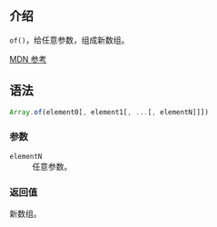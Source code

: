 ## 介绍

`of()`，给任意参数，组成新数组。

[MDN 参考](https://developer.mozilla.org/zh-CN/docs/Web/JavaScript/Reference/Global_Objects/Array/of)

## 语法

```js
Array.of(element0[, element1[, ...[, elementN]]])
```

### 参数

<dl>
  <dt><code>elementN</code></dt>
  <dd>任意参数。</dd>
</dl>

### 返回值

新数组。
